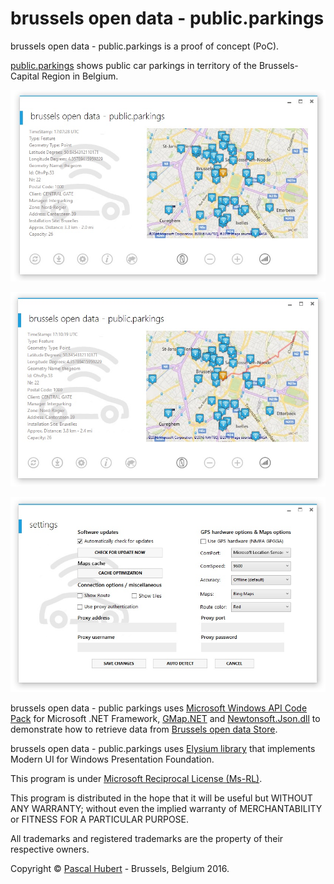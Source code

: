 ﻿# brussels open data - public.parkings

brussels open data - public.parkings is a proof of concept (PoC).

[public.parkings](http://opendatastore.brussels/en/dataset/parking-publicparkings) shows public car parkings in territory of the Brussels-Capital Region in Belgium. 

![](https://github.com/neojudgment/brussels-open-data-public.parkings/blob/master/brussels%20open%20data%20-%20public.parkings/Screenshots/home.jpg?raw=true)

![](https://github.com/neojudgment/brussels-open-data-public.parkings/blob/master/brussels%20open%20data%20-%20public.parkings/Screenshots/route.jpg?raw=true)

![](https://github.com/neojudgment/brussels-open-data-public.parkings/blob/master/brussels%20open%20data%20-%20public.parkings/Screenshots/settings.jpg?raw=true)

brussels open data - public parkings uses [Microsoft Windows API Code Pack](http://archive.msdn.microsoft.com/WindowsAPICodePack) for Microsoft .NET Framework, [GMap.NET](https://greatmaps.codeplex.com/) and [Newtonsoft.Json.dll](https://github.com/JamesNK/Newtonsoft.Json) to demonstrate how to retrieve data from [Brussels open data Store](http://opendatastore.brussels/en/).

brussels open data - public.parkings uses [Elysium library](http://elysium.asvishnyakov.com/en/) that implements Modern UI for Windows Presentation Foundation.

This program is under [Microsoft Reciprocal License (Ms-RL)](http://opensource.org/licenses/MS-RL/).

This program is distributed in the hope that it will be useful but WITHOUT ANY WARRANTY; without even the implied warranty of
MERCHANTABILITY or FITNESS FOR A PARTICULAR PURPOSE.

All trademarks and registered trademarks are the property of their respective owners.

Copyright © [Pascal Hubert](mailto:pascal.hubert@outlook.com) - Brussels, Belgium 2016.
